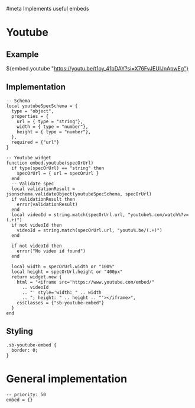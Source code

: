 #meta
Implements useful embeds

# Youtube
## Example
${embed.youtube "https://youtu.be/t1oy_41bDAY?si=X76FvJEUlJnApwEg"}

## Implementation

```space-lua
-- Schema
local youtubeSpecSchema = {
  type = "object",
  properties = {
    url = { type = "string"},
    width = { type = "number"},
    height = { type = "number"},
  },
  required = {"url"}
}

-- Youtube widget
function embed.youtube(specOrUrl)
  if type(specOrUrl) == "string" then
    specOrUrl = { url = specOrUrl }
  end
  -- Validate spec
  local validationResult = jsonschema.validateObject(youtubeSpecSchema, specOrUrl)
  if validationResult then
    error(validationResult)
  end
  local videoId = string.match(specOrUrl.url, "youtube%.com/watch%?v=(.+)")
  if not videoId then
    videoId = string.match(specOrUrl.url, "youtu%.be/(.+)")
  end

  if not videoId then
    error("No video id found")
  end
  
  local width = specOrUrl.width or "100%"
  local height = specOrUrl.height or "400px"
  return widget.new {
    html = "<iframe src='https://www.youtube.com/embed/"
      .. videoId
      .. "' style='width: " .. width
      .. "; height: " .. height .. "'></iframe>",
    cssClasses = {"sb-youtube-embed"}
  }
end
```

## Styling

```space-style
.sb-youtube-embed {
  border: 0;
}
```

# General implementation
```space-lua
-- priority: 50
embed = {}
```
